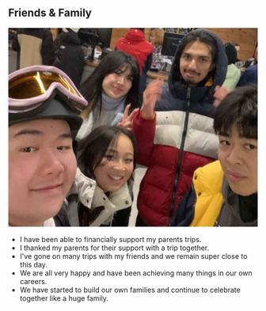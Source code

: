 ## Friends & Family
![Sabrina Ho = My Friends](My_Friends.jpg)
- I have been able to financially support my parents trips.
- I thanked my parents for their support with a trip together.
- I've gone on many trips with my friends and we remain super close to this day.
- We are all very happy and have been achieving many things in our own careers.
- We have started to build our own families and continue to celebrate together like a huge family.